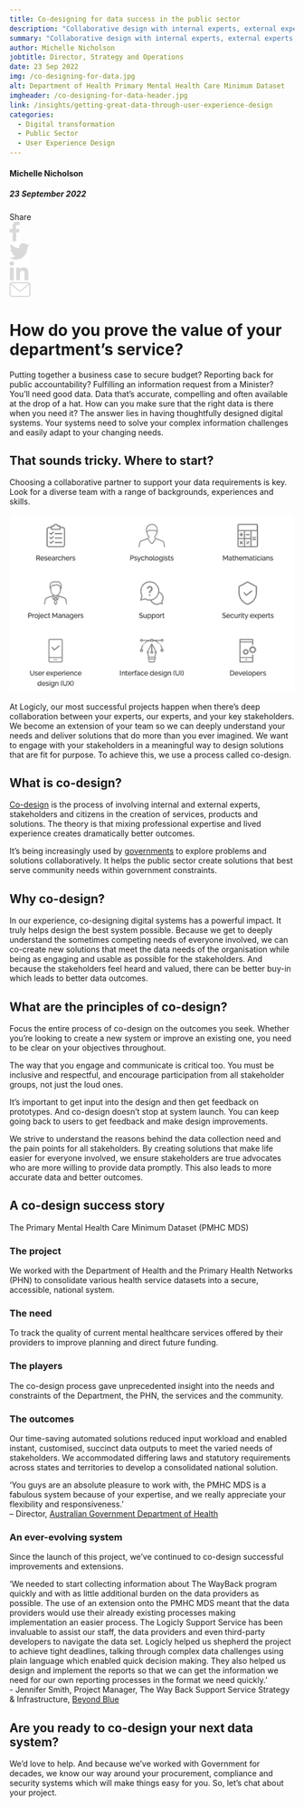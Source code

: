 ```yaml
---
title: Co-designing for data success in the public sector
description: "Collaborative design with internal experts, external experts, stakeholders and users leads to amazing data outcomes. Call 03 9340 9000 for a free consult."
summary: "Collaborative design with internal experts, external experts, stakeholders and users leads to amazing data outcomes."
author: Michelle Nicholson
jobtitle: Director, Strategy and Operations
date: 23 Sep 2022
img: /co-designing-for-data.jpg
alt: Department of Health Primary Mental Health Care Minimum Dataset
imgheader: /co-designing-for-data-header.jpg
link: /insights/getting-great-data-through-user-experience-design
categories:
  - Digital transformation
  - Public Sector
  - User Experience Design
---
```


<div class="grid grid-cols-12 gap-8">

<div class="col-span-12 lg:col-span-3 blog-sidebar">
<div class="mt-2 blog-sidebar-author">

#### Michelle Nicholson

##### 23 September 2022
</div>
<div class="grid grid-cols-4">
<!--- Remove 'hidden' from div below to show social media icons --->
<div class="grid hidden grid-cols-5 col-span-3 lg:col-span-4 blog-social-media justify-items-start lg:justify-items-center">
<div class="col-span-1">
Share
</div>

<div class="col-span-1">
<img class="h-4" src="/Facebook.svg" />
</div>

<div class="col-span-1">
<img class="h-4" src="/Twitter.svg" />
</div>

<div class="col-span-1">
<img class="h-4" src="/Linkedin.svg" />
</div>

<div class="col-span-1">
<a href="mailto:info@logicly.com.au">
<img class="h-4" src="/Email.svg" />
</a>
</div>

</div>
</div>
</div>


<div class="col-span-12 lg:col-span-9 lg:col-start-4 lg:pl-6 blog-text">
<div>

# How do you prove the value of your department’s service?
Putting together a business case to secure budget? Reporting back for public accountability? Fulfilling an information request from a Minister? You’ll need good data. Data that’s accurate, compelling and often available at the drop of a hat. How can you make sure that the right data is there when you need it? The answer lies in having thoughtfully designed digital systems. Your systems need to solve your complex information challenges and easily adapt to your changing needs.

## That sounds tricky. Where to start?
Choosing <NuxtLink to="/about/ourapproach">a collaborative partner</NuxtLink> to support your data requirements is key. Look for a <NuxtLink to="/about/ourteam">diverse team</NuxtLink> with a range of backgrounds, experiences and skills.

![Co-designing for data success in the public sector](/co-designing-for-data-success-in-the-public-sector.png)

At Logicly, our <NuxtLink to="/projects/?article=0&tab=0">most successful projects</NuxtLink> happen when there’s deep collaboration between your experts, our experts, and your key stakeholders. We become an extension of your team so we can deeply understand your needs and deliver solutions that do more than you ever imagined. We want to engage with your stakeholders in a meaningful way to design solutions that are fit for purpose. To achieve this, we use a <NuxtLink to="/howwework">process called co-design</NuxtLink>.

## What is co-design?
<a href="https://www.ncoss.org.au/wp-content/uploads/2017/06/Codesign-principles.pdf">Co-design</a> is the process of involving internal and external experts, stakeholders and citizens in the creation of services, products and solutions. The theory is that mixing professional expertise and lived experience creates dramatically better outcomes.

It’s being increasingly used by <a href="https://www.vic.gov.au/co-design">governments</a> to explore problems and solutions collaboratively. It helps the public sector create solutions that best serve community needs within government constraints.

## Why co-design?
In our experience, co-designing digital systems has a powerful impact. It truly helps design the best system possible. Because we get to deeply understand the sometimes competing needs of everyone involved, we can co-create new solutions that meet the data needs of the organisation while being as engaging and usable as possible for the stakeholders. And because the stakeholders feel heard and valued, there can be better buy-in which leads to better data outcomes.

## What are the principles of co-design?
Focus the entire process of co-design on the outcomes you seek. Whether you’re looking to create a new system or improve an existing one, you need to be clear on your objectives throughout.

The way that you engage and communicate is critical too. You must be inclusive and respectful, and encourage participation from all stakeholder groups, not just the loud ones.

It’s important to get input into the design and then get feedback on prototypes. And co-design doesn’t stop at system launch. You can keep going back to users to get feedback and make design improvements.

We strive to understand the reasons behind the data collection need and the pain points for all stakeholders. By creating solutions that make life easier for everyone involved, we ensure stakeholders are true advocates who are more willing to provide data promptly. This also leads to more accurate data and better outcomes.

## A co-design success story

<NuxtLink to="/projects/?article=3&tab=1"><span class="font-bold">The Primary Mental Health Care Minimum Dataset (PMHC MDS)</span></NuxtLink>


### The project
We worked with the Department of Health and the Primary Health Networks (PHN) to consolidate various health service datasets into a secure, accessible, national system.

### The need
To track the quality of current mental healthcare services offered by their providers to improve planning and direct future funding.

### The players
The co-design process gave unprecedented insight into the needs and constraints of the Department, the PHN, the services and the community.

### The outcomes
Our time-saving automated solutions reduced input workload and enabled instant, customised, succinct data outputs to meet the varied needs of stakeholders. We accommodated differing laws and statutory requirements across states and territories to develop a consolidated national solution.

<span class="m-2">‘You guys are an absolute pleasure to work with, the PMHC MDS is a fabulous system because of your expertise, and we really appreciate your flexibility and responsiveness.’</span> <br><span class="text-sm italic">– Director, <a href="https://www.health.gov.au/">Australian Government Department of Health</a></span>

### An ever-evolving system
Since the launch of this project, we’ve continued to co-design successful improvements and extensions.

<span class="m-2">‘We needed to start collecting information about The WayBack program quickly and with as little additional burden on the data providers as possible. The use of an extension onto the PMHC MDS meant that the data providers would use their already existing processes making implementation an easier process. The Logicly Support Service has been invaluable to assist our staff, the data providers and even third-party developers to navigate the data set. Logicly helped us shepherd the project to achieve tight deadlines, talking through complex data challenges using plain language which enabled quick decision making. They also helped us design and implement the reports so that we can get the information we need for our own reporting processes in the format we need quickly.’</span> <br><span class="text-sm italic">- Jennifer Smith, Project Manager, The Way Back Support Service Strategy & Infrastructure, <a href="https://www.beyondblue.org.au/">Beyond Blue</a></span>

## Are you ready to co-design your next data system?
We’d love to help. And because <NuxtLink to="/whowehelp">we’ve worked with Government</NuxtLink> for decades, we know our way around your procurement, compliance and security systems which will make things easy for you. <NuxtLink to="/contactus">So, let’s chat about your project.</NuxtLink>

</div>
</div>

</div>

